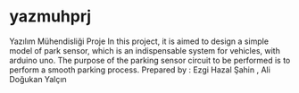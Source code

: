 # yazmuhprj
Yazılım Mühendisliği Proje
In this project, it is aimed to design a simple model of park sensor, which is an indispensable system for vehicles, with arduino uno. The purpose of the parking sensor circuit to be performed is to perform a smooth parking process.
Prepared by : Ezgi Hazal Şahin , Ali Doğukan Yalçın
